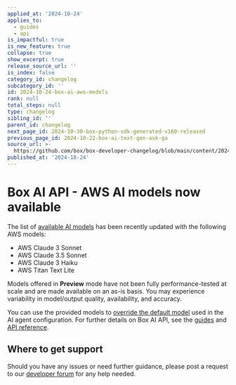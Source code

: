 ```yaml
---
applied_at: '2024-10-24'
applies_to:
  - guides
  - api
is_impactful: true
is_new_feature: true
collapse: true
show_excerpt: true
release_source_url: ''
is_index: false
category_id: changelog
subcategory_id: ''
id: 2024-10-24-box-ai-aws-models
rank: null
total_steps: null
type: changelog
sibling_id: ''
parent_id: changelog
next_page_id: 2024-10-30-box-python-sdk-generated-v160-released
previous_page_id: 2024-10-22-box-ai-text-gen-ask-ga
source_url: >-
  https://github.com/box/box-developer-changelog/blob/main/content/2024/10-24-box-ai-aws-models.md
published_at: '2024-10-24'
---
```

# Box AI API - AWS AI models now available

The list of [available AI models][1] has been recently updated with the following AWS models:

* AWS Claude 3 Sonnet
* AWS Claude 3.5 Sonnet
* AWS Claude 3 Haiku
* AWS Titan Text Lite

Models offered in **Preview** mode have not been fully performance-tested at scale and are made available on an as-is basis. You may experience variability in model/output quality, availability, and accuracy.

You can use the provided models to [override the default model][1] used in the AI agent configuration.
For further details on Box AI API, see the [guides][2] and [API reference][3].

<!-- more -->


## Where to get support

Should you have any issues or need further guidance, please post a request to our [developer forum][4] for any help needed.

[1]: https://developer.box.com/guides/box-ai/supported-models/
[2]: https://developer.box.com/guides/box-ai
[3]: https://developer.box.com/reference/post-ai-ask/
[4]: https://forum.box.com/